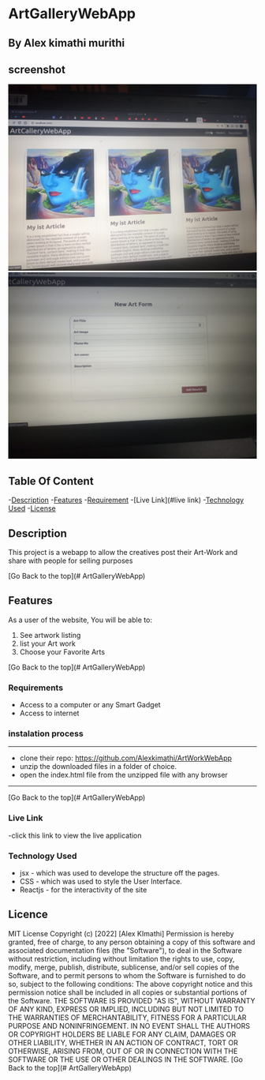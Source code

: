 # ArtGalleryWebApp

## By Alex kimathi murithi

## screenshot
![image](./src/assets/Art.jpeg)
![image](./src/assets/Gallery.jpeg)

## Table Of Content

-[Description](#description)
-[Features](#features)
-[Requirement](#requirement)
-[Live Link](#live link)
-[Technology Used](#technology-used)
-[License](#license)


## Description 

<p>This project is a webapp to allow the creatives post their Art-Work and share with people for selling purposes </p>

[Go Back to the top](# ArtGalleryWebApp)

## Features

As a user of the website, You will be able to:

1. See artwork listing
2. list your Art work
3. Choose your Favorite Arts


[Go Back to the top](# ArtGalleryWebApp)

### Requirements
* Access to a computer or any Smart Gadget
* Access to internet

### instalation process 

***
* clone their repo: https://github.com/Alexkimathi/ArtWorkWebApp
* unzip the downloaded files in a folder of choice.
* open the index.html file from the unzipped file with any browser

***

[Go Back to the top](# ArtGalleryWebApp)

### Live Link

-click this link to view the live application 


### Technology Used

* jsx - which was used to develope the structure off the pages.
* CSS - which was used to style the User Interface.
* Reactjs - for the interactivity of the site


## Licence
MIT License
Copyright (c) [2022] [Alex KImathi]
Permission is hereby granted, free of charge, to any person obtaining a copy
of this software and associated documentation files (the "Software"), to deal
in the Software without restriction, including without limitation the rights
to use, copy, modify, merge, publish, distribute, sublicense, and/or sell
copies of the Software, and to permit persons to whom the Software is
furnished to do so, subject to the following conditions:
The above copyright notice and this permission notice shall be included in all
copies or substantial portions of the Software.
THE SOFTWARE IS PROVIDED "AS IS", WITHOUT WARRANTY OF ANY KIND, EXPRESS OR
IMPLIED, INCLUDING BUT NOT LIMITED TO THE WARRANTIES OF MERCHANTABILITY,
FITNESS FOR A PARTICULAR PURPOSE AND NONINFRINGEMENT. IN NO EVENT SHALL THE
AUTHORS OR COPYRIGHT HOLDERS BE LIABLE FOR ANY CLAIM, DAMAGES OR OTHER
LIABILITY, WHETHER IN AN ACTION OF CONTRACT, TORT OR OTHERWISE, ARISING FROM,
OUT OF OR IN CONNECTION WITH THE SOFTWARE OR THE USE OR OTHER DEALINGS IN THE
SOFTWARE.
[Go Back to the top](# ArtGalleryWebApp)


